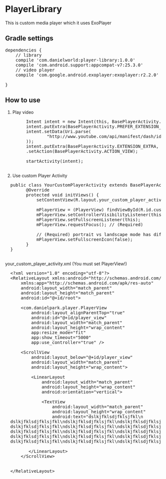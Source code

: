 # PlayerLibrary
This is custom media player which it uses ExoPlayer

## Gradle settings
<pre>
dependencies {
    // library
    compile 'com.danielworld:player-library:1.0.0'
    compile 'com.android.support:appcompat-v7:25.3.0'
    // video player
    compile 'com.google.android.exoplayer:exoplayer:r2.2.0'
  
}
</pre>

## How to use
  1. Play video
  <pre>
        Intent intent = new Intent(this, BasePlayerActivity.class);
        intent.putExtra(BasePlayerActivity.PREFER_EXTENSION_DECODERS, false);
        intent.setData(Uri.parse(
                "http://www.youtube.com/api/manifest/dash/id/3aa39fa2cc27967f/source/youtube?as=fmp4_audio_clear,fmp4_sd_hd_clear&sparams=ip,ipbits,expire,source,id,as&ip=0.0.0.0&ipbits=0&expire=19000000000&signature=A2716F75795F5D2AF0E88962FFCD10DB79384F29.84308FF04844498CE6FBCE4731507882B8307798&key=ik0"
        ));
        intent.putExtra(BasePlayerActivity.EXTENSION_EXTRA, "mpd")
        .setAction(BasePlayerActivity.ACTION_VIEW);

        startActivity(intent);
  </pre>
  
  2. Use custom Player Activity
  <pre>
  public class YourCustomPlayerActivity extends BasePlayerActivity {
        @Override
        protected void initViews() {
            setContentView(R.layout.your_custom_player_activity); // (Required)

            mPlayerView = (PlayerView) findViewById(R.id.custom_player_view); // (Required)
            mPlayerView.setControllerVisibilityListener(this);
            mPlayerView.setFullscreenListener(this);
            mPlayerView.requestFocus(); // (Required)

            // (Required) portrait vs landscape mode has different icons when activity executed at first.
            mPlayerView.setFullscreenIcon(false);
        }
  }
  </pre>
  
  your_custom_player_activity.xml (You must set PlayerView!)
  <pre>
  &lt;?xml version="1.0" encoding="utf-8"?>
  &lt;RelativeLayout xmlns:android="http://schemas.android.com/apk/res/android"
      xmlns:app="http://schemas.android.com/apk/res-auto"
      android:layout_width="match_parent"
      android:layout_height="match_parent"
      android:id="@+id/root">

      &lt;com.danielpark.player.PlayerView
          android:layout_alignParentTop="true"
          android:id="@+id/player_view"
          android:layout_width="match_parent"
          android:layout_height="wrap_content"
          app:resize_mode="fit"
          app:show_timeout="5000"
          app:use_controller="true" />

      &lt;ScrollView
          android:layout_below="@+id/player_view"
          android:layout_width="match_parent"
          android:layout_height="wrap_content">

          &lt;LinearLayout
              android:layout_width="match_parent"
              android:layout_height="wrap_content"
              android:orientation="vertical">

              &lt;TextView
                  android:layout_width="match_parent"
                  android:layout_height="wrap_content"
                  android:text="dslkjfklsdjfklsjfkl\n
  dslkjfklsdjfklsjfkl\ndslkjfklsdjfklsjfkl\ndslkjfklsdjfklsjfkl\ndslkjfklsdjfklsjfkl\ndslkjfklsdjfklsjfkl\n
  dslkjfklsdjfklsjfkl\ndslkjfklsdjfklsjfkl\ndslkjfklsdjfklsjfkl\ndslkjfklsdjfklsjfkl\ndslkjfklsdjfklsjfkl\n
  dslkjfklsdjfklsjfkl\ndslkjfklsdjfklsjfkl\ndslkjfklsdjfklsjfkl\ndslkjfklsdjfklsjfkl\ndslkjfklsdjfklsjfkl\n
  dslkjfklsdjfklsjfkl\ndslkjfklsdjfklsjfkl\ndslkjfklsdjfklsjfkl\ndslkjfklsdjfklsjfkl\ndslkjfklsdjfklsjfkl\n
  dslkjfklsdjfklsjfkl\ndslkjfklsdjfklsjfkl\ndslkjfklsdjfklsjfkl\ndslkjfklsdjfklsjfkl\ndslkjfklsdjfklsjfkl\n"/>

         &lt;/LinearLayout>
      &lt;/ScrollView>


  &lt;/RelativeLayout>
  </pre>
